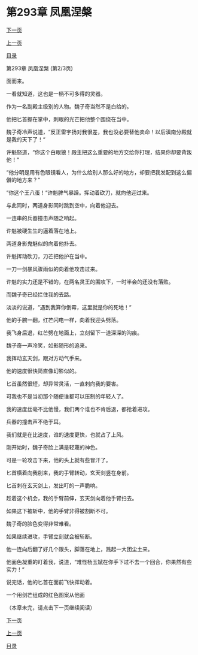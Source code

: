 <h1>第293章   凤凰涅槃</h1>
            <div><p><a href="./0878_%E7%AC%AC293%E7%AB%A0_%E5%87%A4%E5%87%B0%E6%B6%85%E6%A7%83.md">下一页</a></p><p><a href="./0876_%E7%AC%AC293%E7%AB%A0_%E5%87%A4%E5%87%B0%E6%B6%85%E6%A7%83.md">上一页</a></p><p><a href="../">目录</a></p></div>
            <div><p>第293章   凤凰涅槃 (第2/3页)</p><p>面而来。</p><p>一看就知道，这也是一柄不可多得的灵器。</p><p>作为一名副殿主级别的人物。魏子奇当然不是白给的。</p><p>他把匕首握在掌中，刺眼的光芒把他整个围绕在当中。</p><p>魏子奇冷声说道，“反正雷宇扬对我很差，我也没必要替他卖命！以后滇南分殿就是我的天下了！“</p><p>许魁怒道，“你这个白眼狼！殿主把这么重要的地方交给你打理，结果你却要背叛他！“</p><p>“他分明是用有色眼镜看人，为什么给别人那么好的地方，却要把我发配到这么偏僻的地方来？“</p><p>“你这个王八蛋！“许魁脾气暴躁。挥动着砍刀，就向他迎过来。</p><p>与此同时，两道身影同时跳到空中，向着他迎去。</p><p>一连串的兵器撞击声随之响起。</p><p>许魁被硬生生的逼着落在地上。</p><p>两道身影鬼魅似的向着他扑去。</p><p>许魁挥动砍刀，刀芒把他护在当中。</p><p>一刀一剑暴风骤雨似的向着他攻击过来。</p><p>许魁的实力还是不错的，在两名灵王的围攻下，一时半会的还没有落败。</p><p>而魏子奇已经拦住我的去路。</p><p>淡淡的说道，“遇到我算你倒霉，这里就是你的死地！“</p><p>他的手腕一翻，红芒闪电一样，向着我迎头劈落。</p><p>我飞身后退，红芒劈在地面上，立刻留下一道深深的沟痕。</p><p>魏子奇一声冷笑，如影随形的追来。</p><p>我挥动玄天剑，跟对方动气手来。</p><p>他的速度很快简直像幻影似的。</p><p>匕首虽然很短，却异常灵活，一直刺向我的要害。</p><p>可我也不是当初那个随便谁都可以压制的年轻人了。</p><p>我的速度丝毫不比他慢，我们两个谁也不肯后退，都抢着进攻。</p><p>兵器的撞击声不绝于耳。</p><p>我们就是在比速度，谁的速度更快，也就占了上风。</p><p>刚开始时，魏子奇脸上满是轻蔑的神色。</p><p>可是一轮攻击下来，他的头上就有些冒汗了。</p><p>匕首横着向我削来，我的手臂转动，玄天剑竖在身前。</p><p>匕首刺在玄天剑上，发出叮的一声脆响。</p><p>趁着这个机会，我的手臂前伸，玄天剑向着他手臂扫去。</p><p>如果这下被斩中，他的手臂非得被割断不可。</p><p>魏子奇的脸色变得非常难看。</p><p>如果继续进攻，手臂立刻就会被斩断。</p><p>他一连向后翻了好几个跟头，脚落在地上，溅起一大团尘土来。</p><p>他面色凝重的盯着我，说道，“难怪杨玉斌在你手下过不去一个回合，你果然有些实力！“</p><p>说完话，他的匕首在面前飞快挥动着。</p><p>一个用剑芒组成的红色图案从他面</p><p>（本章未完，请点击下一页继续阅读）</p></div>
            <div><p><a href="./0878_%E7%AC%AC293%E7%AB%A0_%E5%87%A4%E5%87%B0%E6%B6%85%E6%A7%83.md">下一页</a></p><p><a href="./0876_%E7%AC%AC293%E7%AB%A0_%E5%87%A4%E5%87%B0%E6%B6%85%E6%A7%83.md">上一页</a></p><p><a href="../">目录</a></p></div>